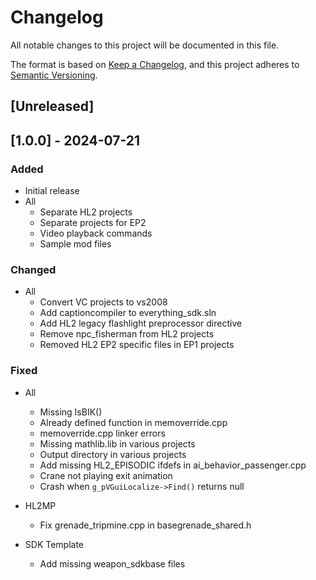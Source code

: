 # Changelog

All notable changes to this project will be documented in this file.

The format is based on [Keep a Changelog](https://keepachangelog.com/en/1.0.0/),
and this project adheres to [Semantic Versioning](https://semver.org/spec/v2.0.0.html).

## [Unreleased]

## [1.0.0] - 2024-07-21

### Added

- Initial release
- All
  - Separate HL2 projects
  - Separate projects for EP2
  - Video playback commands
  - Sample mod files

### Changed

- All
  - Convert VC projects to vs2008
  - Add captioncompiler to everything_sdk.sln
  - Add HL2 legacy flashlight preprocessor directive
  - Remove npc_fisherman from HL2 projects
  - Removed HL2 EP2 specific files in EP1 projects

### Fixed

- All
  - Missing IsBIK()
  - Already defined function in memoverride.cpp
  - memoverride.cpp linker errors
  - Missing mathlib.lib in various projects
  - Output directory in various projects
  - Add missing HL2_EPISODIC ifdefs in ai_behavior_passenger.cpp
  - Crane not playing exit animation
  - Crash when `g_pVGuiLocalize->Find()` returns null

- HL2MP
  - Fix grenade_tripmine.cpp in basegrenade_shared.h

- SDK Template
  - Add missing weapon_sdkbase files

